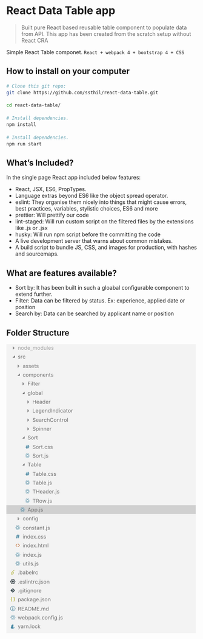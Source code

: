 # React Data Table app

> Built pure React based reusable table component to populate data from API. This app has been created from the scratch setup without React CRA

Simple React Table componet. ```React + webpack 4 + bootstrap 4 + CSS```


## How to install on your computer

```bash
# Clone this git repo:
git clone https://github.com/ssthil/react-data-table.git

cd react-data-table/

# Install dependencies.
npm install

# Install dependencies.
npm run start

```

## What’s Included?

In the single page React app included below features:

- React, JSX, ES6, PropTypes.
- Language extras beyond ES6 like the object spread operator.
- eslint: They organise them nicely into things that might cause errors, best practices, variables, stylistic choices, ES6 and more
- prettier: Will prettify our code
- lint-staged: Will run custom script on the filtered files by the extensions like .js or .jsx
- husky: Will run npm script before the committing the code
- A live development server that warns about common mistakes.
- A build script to bundle JS, CSS, and images for production, with hashes and sourcemaps.

## What are features available?

- Sort by: It has been built in such a gloabal configurable component to extend further.
- Filter: Data can be filtered by status. Ex: experience, applied date or position
- Search by: Data can be searched by applicant name or position


## Folder Structure

<p>
<img src='https://raw.githubusercontent.com/ssthil/react-data-table/master/src/assets/img/folder-structure-light.jpg' width='500' alt='Folder Structure'>
</p>
